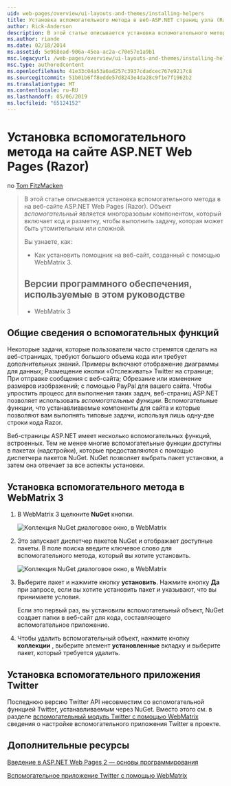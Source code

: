 ```yaml
---
uid: web-pages/overview/ui-layouts-and-themes/installing-helpers
title: Установка вспомогательного метода в веб-ASP.NET страниц узла (Razor) | Документация Майкрософт
author: Rick-Anderson
description: В этой статье описывается установка вспомогательного метода в на веб-сайте ASP.NET Web Pages (Razor). Помощник представляет собой многократно используемый компонент включает код и разметку для каждого...
ms.author: riande
ms.date: 02/18/2014
ms.assetid: 5e968ead-906a-45ea-ac2a-c70e57e1a9b1
msc.legacyurl: /web-pages/overview/ui-layouts-and-themes/installing-helpers
msc.type: authoredcontent
ms.openlocfilehash: 41e33c04a53a6ad257c3937cdadcec767e9217c8
ms.sourcegitcommit: 51b01b6ff8edde57d8243e4da28c9f1e7f1962b2
ms.translationtype: MT
ms.contentlocale: ru-RU
ms.lasthandoff: 05/06/2019
ms.locfileid: "65124152"
---
```

# <a name="installing-a-helper-in-an-aspnet-web-pages-razor-site"></a>Установка вспомогательного метода на сайте ASP.NET Web Pages (Razor)

по [Tom FitzMacken](https://github.com/tfitzmac)

> В этой статье описывается установка вспомогательного метода в на веб-сайте ASP.NET Web Pages (Razor). Объект *вспомогательный* является многоразовым компонентом, который включает код и разметку, чтобы выполнить задачу, которая может быть утомительным или сложной.
> 
> Вы узнаете, как:
> 
> - Как установить помощник на веб-сайт, созданный с помощью WebMatrix 3.
>   
> 
> ## <a name="software-versions-used-in-the-tutorial"></a>Версии программного обеспечения, используемые в этом руководстве
> 
> 
> - WebMatrix 3

## <a name="overview-of-helpers"></a>Общие сведения о вспомогательных функций

Некоторые задачи, которые пользователи часто стремятся сделать на веб-страницах, требуют большого объема кода или требует дополнительных знаний. Примеры включают отображение диаграммы для данных; Размещение кнопки «Отслеживать» Twitter на странице; При отправке сообщения с веб-сайта; Обрезание или изменение размеров изображений; с помощью PayPal для вашего сайта. Чтобы упростить процесс для выполнения таких задач, веб-страниц ASP.NET позволяет использовать *вспомогательные функции*. Вспомогательные функции, что устанавливаемые компоненты для сайта и которые позволяют вам выполнять типовые задачи, используя лишь одну-две строки кода Razor.

Веб-страницы ASP.NET имеет несколько вспомогательных функций, встроенных. Тем не менее многие вспомогательные функции доступны в пакетах (надстройки), которые предоставляются с помощью диспетчера пакетов NuGet. NuGet позволяет выбрать пакет установки, а затем она отвечает за все аспекты установки.

## <a name="installing-a-helper-in-webmatrix-3"></a>Установка вспомогательного метода в WebMatrix 3

1. В WebMatrix 3 щелкните **NuGet** кнопки.

    ![Коллекция NuGet диалоговое окно, в WebMatrix](installing-helpers/_static/image1.png)
2. Это запускает диспетчер пакетов NuGet и отображает доступные пакеты. В поле поиска введите ключевое слово для вспомогательного метода, который вы хотите установить.

    ![Коллекция NuGet диалоговое окно, в WebMatrix](installing-helpers/_static/image2.png)
3. Выберите пакет и нажмите кнопку **установить**. Нажмите кнопку **Да** при запросе, если вы хотите установить пакет и указывают, что вы принимаете условия.

     Если это первый раз, вы установили вспомогательный объект, NuGet создает папки в веб-сайт для кода, составляющего вспомогательное приложение.
4. Чтобы удалить вспомогательный объект, нажмите кнопку **коллекции** , выберите элемент **установленные** вкладку и выберите пакет, который требуется удалить.

## <a name="installing-the-twitter-helper"></a>Установка вспомогательного приложения Twitter

Последнюю версию Twitter API несовместим со вспомогательной функцией Twitter, устанавливаемым через NuGet. Вместо этого см. в разделе [вспомогательный модуль Twitter с помощью WebMatrix](twitter-helper.md) сведения о настройке вспомогательного приложения Twitter в проекте.

<a id="Additional_Resources"></a>
## <a name="additional-resources"></a>Дополнительные ресурсы

[Введение в ASP.NET Web Pages 2 — основы программирования](../getting-started/introducing-razor-syntax-c.md)

[Вспомогательное приложение Twitter с помощью WebMatrix](twitter-helper.md)
